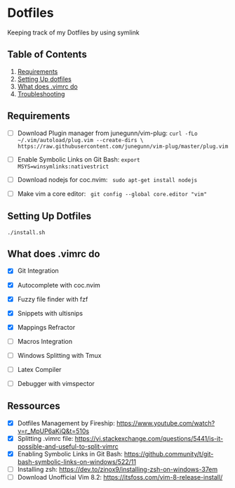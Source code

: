 # Dotfiles

Keeping track of my Dotfiles by using symlink

## Table of Contents

1. [Requirements](#requirements)
2. [Setting Up dotfiles](#setup)
3. [What does .vimrc do](#what)
4. [Troubleshooting](#troubleshooting)

## Requirements

- [ ] Download Plugin manager from junegunn/vim-plug: `` curl -fLo ~/.vim/autoload/plug.vim --create-dirs \
    https://raw.githubusercontent.com/junegunn/vim-plug/master/plug.vim ``
- [ ] Enable Symbolic Links on Git Bash: ``export MSYS=winsymlinks:nativestrict``

- [ ] Download nodejs for coc.nvim: `` sudo apt-get install nodejs``

- [ ] Make vim a core editor: `` git config --global core.editor "vim"``

## Setting Up Dotfiles

`` ./install.sh ``

## What does .vimrc do

- [x] Git Integration
- [x] Autocomplete with coc.nvim
- [x] Fuzzy file finder with fzf
- [x] Snippets with ultisnips
- [x] Mappings Refractor
- [ ] Macros Integration
- [ ] Windows Splitting with Tmux
- [ ] Latex Compiler
- [ ] Debugger with vimspector


## Ressources

- [x] Dotfiles Management by Fireship: https://www.youtube.com/watch?v=r_MpUP6aKiQ&t=510s
- [x] Splitting .vimrc file: https://vi.stackexchange.com/questions/5441/is-it-possible-and-useful-to-split-vimrc
- [x] Enabling Symbolic Links in Git Bash: https://github.community/t/git-bash-symbolic-links-on-windows/522/11
- [ ] Installing zsh: https://dev.to/zinox9/installing-zsh-on-windows-37em
- [ ] Download Unofficial Vim 8.2: https://itsfoss.com/vim-8-release-install/
